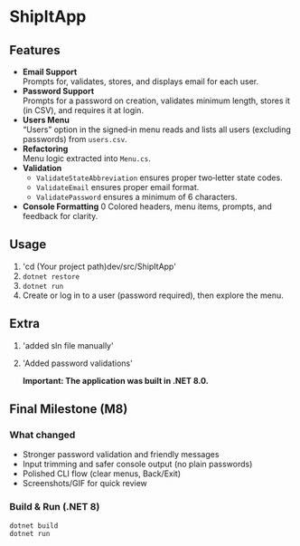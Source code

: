 # ShipItApp

## Features
- **Email Support**  
  Prompts for, validates, stores, and displays email for each user.  
- **Password Support**  
  Prompts for a password on creation, validates minimum length, stores it (in CSV), and requires it at login.  
- **Users Menu**  
  “Users” option in the signed‑in menu reads and lists all users (excluding passwords) from `users.csv`.  
- **Refactoring**  
  Menu logic extracted into `Menu.cs`.  
- **Validation**  
  - `ValidateStateAbbreviation` ensures proper two‑letter state codes.  
  - `ValidateEmail` ensures proper email format.  
  - `ValidatePassword` ensures a minimum of 6 characters.  
- **Console Formatting**  0
  Colored headers, menu items, prompts, and feedback for clarity.

## Usage
1. 'cd (Your project path)dev/src/ShipItApp'
2. `dotnet restore`  
3. `dotnet run`  
4. Create or log in to a user (password required), then explore the menu.

## Extra
1. 'added sln file manually'
2. 'Added password validations'

   ****Important: The application was built in .NET 8.0.****
## Final Milestone (M8)

### What changed
- Stronger password validation and friendly messages
- Input trimming and safer console output (no plain passwords)
- Polished CLI flow (clear menus, Back/Exit)
- Screenshots/GIF for quick review

### Build & Run (.NET 8)
```bash
dotnet build
dotnet run
